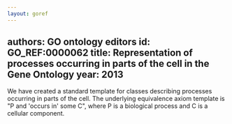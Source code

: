 ```yaml
---
layout: goref
--- 
```

authors: GO ontology editors
id: GO_REF:0000062
title: Representation of processes occurring in parts of the cell in the Gene Ontology
year: 2013
---

We have created a standard template for classes describing processes occurring in parts of the cell. The underlying equivalence axiom template is "P and 'occurs in' some C", where P is a biological process and C is a cellular component.
